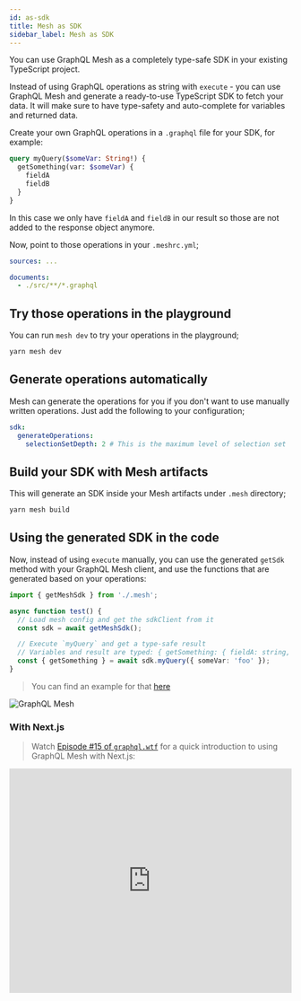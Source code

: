 ```yaml
---
id: as-sdk
title: Mesh as SDK
sidebar_label: Mesh as SDK
---
```


You can use GraphQL Mesh as a completely type-safe SDK in your existing TypeScript project.

Instead of using GraphQL operations as string with `execute` - you can use GraphQL Mesh and generate a ready-to-use TypeScript SDK to fetch your data. It will make sure to have type-safety and auto-complete for variables and returned data.

Create your own GraphQL operations in a `.graphql` file for your SDK, for example:

```graphql
query myQuery($someVar: String!) {
  getSomething(var: $someVar) {
    fieldA
    fieldB
  }
}
```

In this case we only have `fieldA` and `fieldB` in our result so those are not added to the response object anymore.

Now, point to those operations in your `.meshrc.yml`;

```yml
sources: ...

documents:
  - ./src/**/*.graphql
```

## Try those operations in the playground

You can run `mesh dev` to try your operations in the playground;

```sh
yarn mesh dev
```

## Generate operations automatically

Mesh can generate the operations for you if you don't want to use manually written operations. Just add the following to your configuration;

```yaml
sdk:
  generateOperations:
    selectionSetDepth: 2 # This is the maximum level of selection set
```

## Build your SDK with Mesh artifacts

This will generate an SDK inside your Mesh artifacts under `.mesh` directory;

```sh
yarn mesh build
```

## Using the generated SDK in the code

Now, instead of using `execute` manually, you can use the generated `getSdk` method with your GraphQL Mesh client, and use the functions that are generated based on your operations:

```ts
import { getMeshSdk } from './.mesh';

async function test() {
  // Load mesh config and get the sdkClient from it
  const sdk = await getMeshSdk();

  // Execute `myQuery` and get a type-safe result
  // Variables and result are typed: { getSomething: { fieldA: string, fieldB: number }, errors?: GraphQLError[] }
  const { getSomething } = await sdk.myQuery({ someVar: 'foo' });
}
```

> You can find an example for that [here](https://github.com/Urigo/graphql-mesh/tree/master/examples/postgres-geodb#using-the-generated-sdk)

![GraphQL Mesh](/static/img/as-sdk.png)

### With Next.js

> Watch [Episode #15 of `graphql.wtf`](https://graphql.wtf/episodes/15-graphql-mesh-sdk-with-nextjs) for a quick introduction to using GraphQL Mesh with Next.js:

<iframe
  width="100%"
  height="400"
  src="https://www.youtube.com/embed/XkzppOTs7ZU"
  title="YouTube video player"
  frameBorder="0"
  allow="accelerometer; autoplay; clipboard-write; encrypted-media; gyroscope; picture-in-picture"
  allowFullScreen
></iframe>
